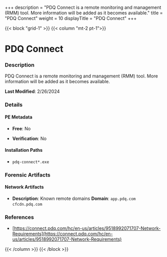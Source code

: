 +++
description = "PDQ Connect is a remote monitoring and management (RMM) tool. More information will be added as it becomes available."
title = "PDQ Connect"
weight = 10
displayTitle = "PDQ Connect"
+++


{{< block "grid-1" >}}
{{< column "mt-2 pt-1">}}

# PDQ Connect


### Description

PDQ Connect is a remote monitoring and management (RMM) tool. More information will be added as it becomes available.



**Last Modified**: 2/26/2024

### Details


#### PE Metadata


- **Free**: No

- **Verification**: No




#### Installation Paths
- `pdq-connect*.exe`

### Forensic Artifacts




#### Network Artifacts

- **Description**: Known remote domains
  **Domain**: `app.pdq.com` `cfcdn.pdq.com`





### References
- [https://connect.pdq.com/hc/en-us/articles/9518992071707-Network-Requirements](https://connect.pdq.com/hc/en-us/articles/9518992071707-Network-Requirements)



{{< /column >}}
{{< /block >}}
